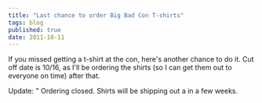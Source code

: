```yaml
---
title: "Last chance to order Big Bad Con T-shirts"
tags: blog
published: true
date: 2011-10-11
---
```


If you missed getting a t-shirt at the con, here's another chance to do it. Cut off date is 10/16, as I'll be ordering the shirts (so I can get them out to everyone on time) after that.

Update: " Ordering closed. Shirts will be shipping out a in a few weeks.
